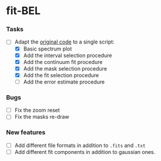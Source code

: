 # fit-BEL

### Tasks
- [ ] Adapt the [original code](https://github.com/AleD1996/diana_et_al_2021) to a single script: 
    - [x] Basic spectrum plot
    - [x] Add the interval selection procedure
    - [x] Add the continuum fit procedure
    - [x] Add the mask selection procedure
    - [x] Add the fit selection procedure
    - [ ] Add the error estimate procedure
    
### Bugs
- [ ] Fix the zoom reset
- [ ] Fix the masks re-draw

### New features
- [ ] Add different file formats in addition to `.fits` and `.txt`
- [ ] Add different fit components in addition to gaussian ones.
